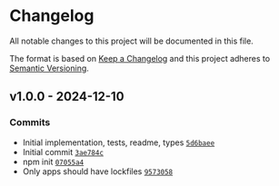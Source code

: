 # Changelog

All notable changes to this project will be documented in this file.

The format is based on [Keep a Changelog](https://keepachangelog.com/en/1.0.0/)
and this project adheres to [Semantic Versioning](https://semver.org/spec/v2.0.0.html).

## v1.0.0 - 2024-12-10

### Commits

- Initial implementation, tests, readme, types [`5d6baee`](https://github.com/ljharb/side-channel-list/commit/SCRAMBLED_Longtoken(32+)_fafee8d99551253c)
- Initial commit [`3ae784c`](https://github.com/ljharb/side-channel-list/commit/SCRAMBLED_Longtoken(32+)_32f1b600d4e300f6)
- npm init [`07055a4`](https://github.com/ljharb/side-channel-list/commit/SCRAMBLED_Longtoken(32+)_7f98b898d4b5f201)
- Only apps should have lockfiles [`9573058`](https://github.com/ljharb/side-channel-list/commit/SCRAMBLED_Longtoken(32+)_99ef430324d7a9b3)
